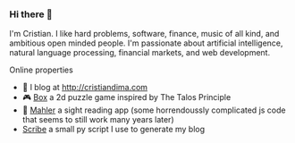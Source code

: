 ### Hi there 👋 

<!--
**cristiandima/cristiandima** is a ✨ _special_ ✨ repository because its `README.md` (this file) appears on your GitHub profile.

Here are some ideas to get you started:

- 🔭 I’m currently working on ...
- 🌱 I’m currently learning ...
- 👯 I’m looking to collaborate on ...
- 🤔 I’m looking for help with ...
- 💬 Ask me about ...
- 📫 How to reach me: ...
- 😄 Pronouns: ...
- ⚡ Fun fact: ...
-->

I'm Cristian. I like hard problems, software, finance, music of all kind, and ambitious open minded people. I'm passionate about artificial intelligence, natural language processing, financial markets, and web development.

Online properties

- :notebook_with_decorative_cover: I blog at http://cristiandima.com
- :video_game: [Box](https://cristiandima.github.io/box/) a 2d puzzle game inspired by The Talos Principle
- :musical_keyboard: [Mahler](http://cristiandima.github.io/mahler/) a sight reading app (some horrendoussly complicated js code that seems to still work many years later)
- [Scribe](https://github.com/cristiandima/scribe) a small py script I use to generate my blog
